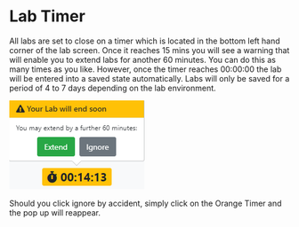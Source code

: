 # Lab Timer

All labs are set to close on a timer which is located in the bottom left hand corner of the lab screen.  Once it reaches 15 mins you will see a warning that will enable you to extend labs for another 60 minutes.  You can do this as many times as you like.  However, once the timer reaches 00:00:00 the lab will be entered into a saved state automatically.  Labs will only be saved for a period of 4 to 7 days depending on the lab environment.

![](../.gitbook/assets/image%20%2845%29.png)

Should you click ignore by accident, simply click on the Orange Timer and the pop up will reappear.

